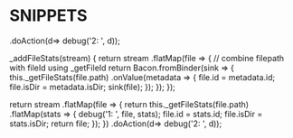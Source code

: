 # SNIPPETS

.doAction(d=> debug('2: ', d));


  _addFileStats(stream) {
    return stream
      .flatMap(file => { // combine filepath with fileId using _getFileId
        return Bacon.fromBinder(sink => {
          this._getFileStats(file.path)
            .onValue(metadata => {
              file.id = metadata.id;
              file.isDir = metadata.isDir;
              sink(file);
            });
          });
        });

  return stream
    .flatMap(file => {
      return this._getFileStats(file.path)
        .flatMap(stats => {
          debug('1: ', file, stats);
          file.id = stats.id;
          file.isDir = stats.isDir;
          return file;
        });
    })
    .doAction(d=> debug('2: ', d));
